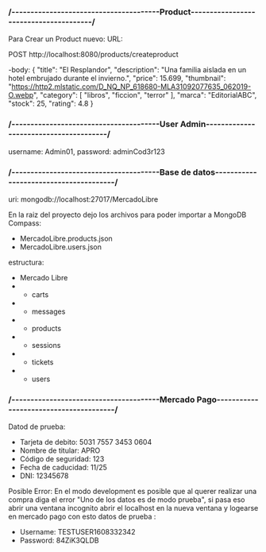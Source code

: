 ### /---------------------------------------Product---------------------------------------/

Para Crear un Product nuevo:
URL:

POST http://localhost:8080/products/createproduct

-body:
{
"title": "El Resplandor",
"description": "Una familia aislada en un hotel embrujado durante el invierno.",
"price": 15.699,
"thumbnail": "https://http2.mlstatic.com/D_NQ_NP_618680-MLA31092077635_062019-O.webp",
"category": [
"libros",
"ficcion",
"terror"
],
"marca": "EditorialABC",
"stock": 25,
"rating": 4.8
}

### /---------------------------------------User Admin---------------------------------------/

username: Admin01,
password: adminCod3r123

### /---------------------------------------Base de datos---------------------------------------/

uri: mongodb://localhost:27017/MercadoLibre

En la raiz del proyecto dejo los archivos para poder importar a MongoDB Compass:

- MercadoLibre.products.json
- MercadoLibre.users.json

estructura:

- Mercado Libre
- - carts
- - messages
- - products
- - sessions
- - tickets
- - users

### /---------------------------------------Mercado Pago---------------------------------------/

Datod de prueba:

- Tarjeta de debito: 5031 7557 3453 0604
- Nombre de titular: APRO
- Código de seguridad: 123
- Fecha de caducidad: 11/25
- DNI: 12345678

Posible Error:
En el modo development es posible que al querer realizar una compra diga el error "Uno de los datos es de modo prueba",
si pasa eso abrir una ventana incognito abrir el localhost en la nueva ventana y logearse en mercado pago con esto datos de prueba :

- Username: TESTUSER1608332342
- Password: 84ZiK3QLDB

